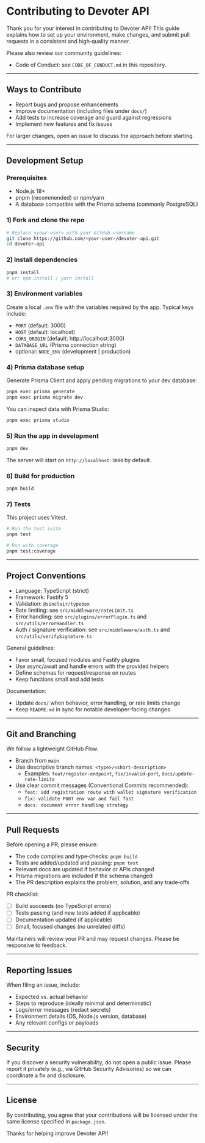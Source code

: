 # Contributing to Devoter API

Thank you for your interest in contributing to Devoter API! This guide explains how to set up your environment, make changes, and submit pull requests in a consistent and high‑quality manner.

Please also review our community guidelines:

- Code of Conduct: see `CODE_OF_CONDUCT.md` in this repository.

---

## Ways to Contribute

- Report bugs and propose enhancements
- Improve documentation (including files under `docs/`)
- Add tests to increase coverage and guard against regressions
- Implement new features and fix issues

For larger changes, open an issue to discuss the approach before starting.

---

## Development Setup

### Prerequisites

- Node.js 18+
- pnpm (recommended) or npm/yarn
- A database compatible with the Prisma schema (commonly PostgreSQL)

### 1) Fork and clone the repo

```bash
# Replace <your-user> with your GitHub username
git clone https://github.com/<your-user>/devoter-api.git
cd devoter-api
```

### 2) Install dependencies

```bash
pnpm install
# or: npm install / yarn install
```

### 3) Environment variables

Create a local `.env` file with the variables required by the app. Typical keys include:

- `PORT` (default: 3000)
- `HOST` (default: localhost)
- `CORS_ORIGIN` (default: http://localhost:3000)
- `DATABASE_URL` (Prisma connection string)
- optional: `NODE_ENV` (development | production)

### 4) Prisma database setup

Generate Prisma Client and apply pending migrations to your dev database:

```bash
pnpm exec prisma generate
pnpm exec prisma migrate dev
```

You can inspect data with Prisma Studio:

```bash
pnpm exec prisma studio
```

### 5) Run the app in development

```bash
pnpm dev
```

The server will start on `http://localhost:3000` by default.

### 6) Build for production

```bash
pnpm build
```

### 7) Tests

This project uses Vitest.

```bash
# Run the test suite
pnpm test

# Run with coverage
pnpm test:coverage
```

---

## Project Conventions

- Language: TypeScript (strict)
- Framework: Fastify 5
- Validation: `@sinclair/typebox`
- Rate limiting: see `src/middleware/rateLimit.ts`
- Error handling: see `src/plugins/errorPlugin.ts` and `src/utils/errorHandler.ts`
- Auth / signature verification: see `src/middleware/auth.ts` and `src/utils/verifySignature.ts`

General guidelines:

- Favor small, focused modules and Fastify plugins
- Use async/await and handle errors with the provided helpers
- Define schemas for request/response on routes
- Keep functions small and add tests

Documentation:

- Update `docs/` when behavior, error handling, or rate limits change
- Keep `README.md` in sync for notable developer‑facing changes

---

## Git and Branching

We follow a lightweight GitHub Flow.

- Branch from `main`
- Use descriptive branch names: `<type>/<short-description>`
  - Examples: `feat/register-endpoint`, `fix/invalid-port`, `docs/update-rate-limits`
- Use clear commit messages (Conventional Commits recommended):
  - `feat: add registration route with wallet signature verification`
  - `fix: validate PORT env var and fail fast`
  - `docs: document error handling strategy`

---

## Pull Requests

Before opening a PR, please ensure:

- The code compiles and type‑checks: `pnpm build`
- Tests are added/updated and passing: `pnpm test`
- Relevant docs are updated if behavior or APIs changed
- Prisma migrations are included if the schema changed
- The PR description explains the problem, solution, and any trade‑offs

PR checklist:

- [ ] Build succeeds (no TypeScript errors)
- [ ] Tests passing (and new tests added if applicable)
- [ ] Documentation updated (if applicable)
- [ ] Small, focused changes (no unrelated diffs)

Maintainers will review your PR and may request changes. Please be responsive to feedback.

---

## Reporting Issues

When filing an issue, include:

- Expected vs. actual behavior
- Steps to reproduce (ideally minimal and deterministic)
- Logs/error messages (redact secrets)
- Environment details (OS, Node.js version, database)
- Any relevant configs or payloads

---

## Security

If you discover a security vulnerability, do not open a public issue. Please report it privately (e.g., via GitHub Security Advisories) so we can coordinate a fix and disclosure.

---

## License

By contributing, you agree that your contributions will be licensed under the same license specified in `package.json`.

Thanks for helping improve Devoter API!
